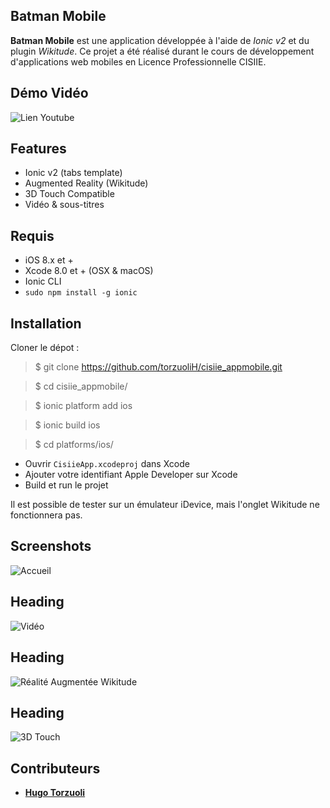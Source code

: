 ## Batman Mobile

**Batman Mobile** est une application développée à l'aide de *Ionic v2* et du plugin *Wikitude*.
Ce projet a été réalisé durant le cours de développement d'applications web mobiles en Licence Professionnelle CISIIE.

## Démo Vidéo
![Lien Youtube](https://www.youtube.com/watch?v=-WRip_Jx18M%29)

## Features
- Ionic v2 (tabs template)
- Augmented Reality (Wikitude)
- 3D Touch Compatible
- Vidéo & sous-titres


## Requis

 - iOS 8.x et +
 - Xcode 8.0 et + (OSX & macOS)
 - Ionic CLI 
 - ```sudo npm install -g ionic```

## Installation

Cloner le dépot :
> $ git clone https://github.com/torzuoliH/cisiie_appmobile.git

> $ cd cisiie_appmobile/

> $ ionic platform add ios

> $ ionic build ios

> $ cd platforms/ios/

- Ouvrir ```CisiieApp.xcodeproj``` dans Xcode
- Ajouter votre identifiant Apple Developer sur Xcode
- Build et run le projet

Il est possible de tester sur un émulateur iDevice, mais l'onglet Wikitude ne fonctionnera pas.

## Screenshots

 ![Accueil](http://i.imgur.com/RTtLtqq.jpg)
 ## Heading ##
 ![Vidéo](http://i.imgur.com/gLehqD0.jpg)
 ## Heading ##
 ![Réalité Augmentée Wikitude](http://i.imgur.com/yqq2I8K.jpg)
 ## Heading ##
 ![3D Touch](http://i.imgur.com/PhHbGWX.jpg)

## Contributeurs
* [**Hugo Torzuoli**](https://github.com/torzuoliH)

